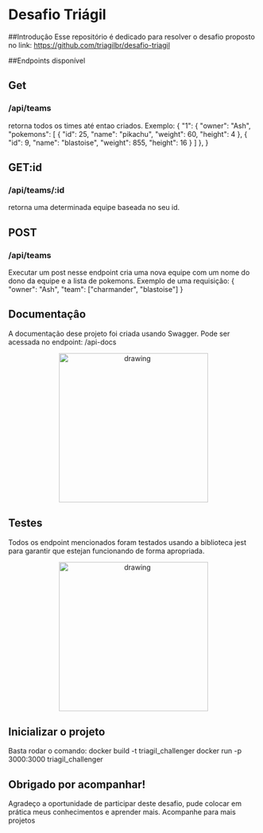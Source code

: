 ﻿# Desafio Triágil

##Introduçâo
Esse repositório é dedicado para resolver o desafio proposto no link: https://github.com/triagilbr/desafio-triagil

##Endpoints disponível

## Get
### /api/teams
retorna todos os times até entao criados. 
Exemplo:
  {
	"1": {
		"owner": "Ash",
		"pokemons": [
			{
				"id": 25,
				"name": "pikachu",
				"weight": 60,
				"height": 4
			},
			{
				"id": 9,
				"name": "blastoise",
				"weight": 855,
				"height": 16
			}
		]
	},
}

## GET:id 
### /api/teams/:id
retorna uma determinada equipe baseada no seu id.

## POST
### /api/teams
Executar um post nesse endpoint cria uma nova equipe com um nome do dono da equipe e a lista de pokemons.
Exemplo de uma requisiçâo:
  {
	"owner": "Ash",
	"team": ["charmander", "blastoise"]
}


## Documentaçâo
A documentação dese projeto foi criada usando Swagger. Pode ser acessada no endpoint: /api-docs

<p align="center">
  <img src="/imgs/documentation.png" alt="drawing" height="300"/>
</p>

## Testes
Todos os endpoint mencionados foram testados usando a biblioteca jest para garantir que estejan funcionando de forma apropriada.
<p align="center">
  <img src="/imsg/test.png" alt="drawing" height="300"/>
</p>

## Inicializar o projeto
Basta rodar o comando: 
docker build -t triagil_challenger
docker run -p 3000:3000 triagil_challenger

## Obrigado por acompanhar!
Agradeço a oportunidade de participar deste desafio, pude colocar em prática meus conhecimentos e aprender mais.
Acompanhe para mais projetos
